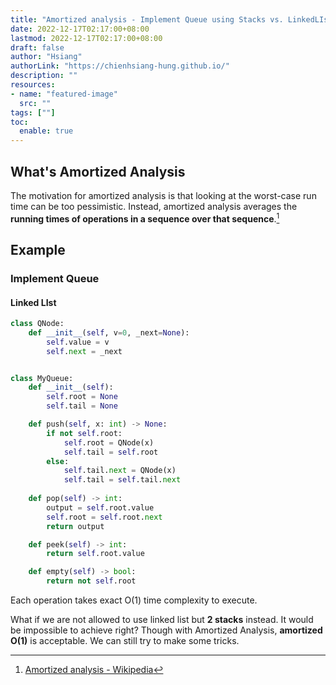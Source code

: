```yaml
---
title: "Amortized analysis - Implement Queue using Stacks vs. LinkedLIst"
date: 2022-12-17T02:17:00+08:00
lastmod: 2022-12-17T02:17:00+08:00
draft: false
author: "Hsiang"
authorLink: "https://chienhsiang-hung.github.io/"
description: ""
resources:
- name: "featured-image"
  src: ""
tags: [""]
toc:
  enable: true
---
```

## What's Amortized Analysis
The motivation for amortized analysis is that looking at the worst-case run time can be too pessimistic. Instead, amortized analysis averages the **running times of operations in a sequence over that sequence**.[^Amortized_analysis]

## Example
### Implement Queue
#### Linked LIst
```python
class QNode:
    def __init__(self, v=0, _next=None):
        self.value = v
        self.next = _next


class MyQueue:
    def __init__(self):
        self.root = None
        self.tail = None

    def push(self, x: int) -> None:
        if not self.root:
            self.root = QNode(x)
            self.tail = self.root
        else:
            self.tail.next = QNode(x)
            self.tail = self.tail.next
        
    def pop(self) -> int:
        output = self.root.value
        self.root = self.root.next
        return output

    def peek(self) -> int:
        return self.root.value

    def empty(self) -> bool:
        return not self.root
```
Each operation takes exact O(1) time complexity to execute.

What if we are not allowed to use linked list but **2 stacks** instead. It would be impossible to achieve right? Though with Amortized Analysis, **amortized O(1)** is acceptable. We can still try to make some tricks.

[^Amortized_analysis]: [Amortized analysis - Wikipedia](https://en.wikipedia.org/wiki/Amortized_analysis)
